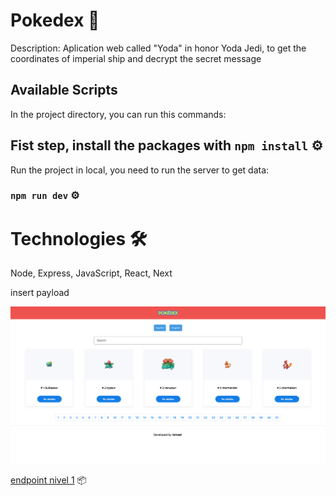 # Pokedex 🚀

Description: Aplication web called "Yoda" in honor Yoda Jedi, to get the coordinates of imperial ship and decrypt the secret message

## Available Scripts

In the project directory, you can run this commands:

## Fist step, install the packages with `npm install` ⚙️

Run the project in local, you need to run the server to get data:

### `npm run dev` ⚙️

# Technologies 🛠

Node, Express, JavaScript, React, Next

insert payload

![Captura de la app](./public/img/pokedex.png)

[endpoint nivel 1](https://api-yoda.herokuapp.com/api/topsecret/) 📦
